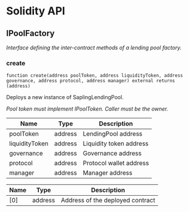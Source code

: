 # Solidity API

## IPoolFactory

_Interface defining the inter-contract methods of a lending pool factory._

### create

```solidity
function create(address poolToken, address liquidityToken, address governance, address protocol, address manager) external returns (address)
```

Deploys a new instance of SaplingLendingPool.

_Pool token must implement IPoolToken. 
     Caller must be the owner._

| Name | Type | Description |
| ---- | ---- | ----------- |
| poolToken | address | LendingPool address |
| liquidityToken | address | Liquidity token address |
| governance | address | Governance address |
| protocol | address | Protocol wallet address |
| manager | address | Manager address |

| Name | Type | Description |
| ---- | ---- | ----------- |
| [0] | address | Address of the deployed contract |

